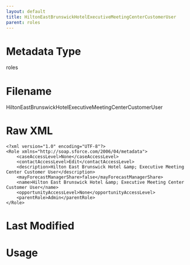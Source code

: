 ```yaml
---
layout: default
title: HiltonEastBrunswickHotelExecutiveMeetingCenterCustomerUser
parent: roles
---
```

# Metadata Type
roles


# Filename 
HiltonEastBrunswickHotelExecutiveMeetingCenterCustomerUser


# Raw XML
```
<?xml version="1.0" encoding="UTF-8"?>
<Role xmlns="http://soap.sforce.com/2006/04/metadata">
    <caseAccessLevel>None</caseAccessLevel>
    <contactAccessLevel>Edit</contactAccessLevel>
    <description>Hilton East Brunswick Hotel &amp; Executive Meeting Center Customer User</description>
    <mayForecastManagerShare>false</mayForecastManagerShare>
    <name>Hilton East Brunswick Hotel &amp; Executive Meeting Center Customer User</name>
    <opportunityAccessLevel>None</opportunityAccessLevel>
    <parentRole>Admin</parentRole>
</Role>
```


# Last Modified


# Usage

